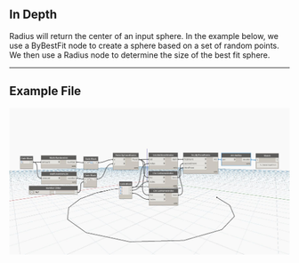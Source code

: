 ## In Depth
Radius will return the center of an input sphere. In the example below, we use a ByBestFit node to create a sphere based on a set of random points. We then use a Radius node to determine the size of the best fit sphere.
___
## Example File

![Radius](./Autodesk.DesignScript.Geometry.Arc.Radius_img.jpg)

